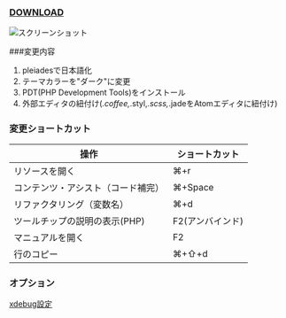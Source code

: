 ### [DOWNLOAD](../../releases/)
  
![スクリーンショット](https://github.com/Misaki-Shibata/Eclipse4.4-Dark-UI-PDT-for-mac-64bit/blob/master/workspace/ReadMe/resouce/images/ss.png?raw=true "スクリーンショット")

###変更内容
1. pleiadesで日本語化
2. テーマカラーを"ダーク"に変更
3. PDT(PHP Development Tools)をインストール
4. 外部エディタの紐付け(*.coffee,*.styl,*.scss,*.jadeをAtomエディタに紐付け)

### 変更ショートカット

|操作|ショートカット|
|---|---|
|リソースを開く|⌘+r|
|コンテンツ・アシスト（コード補完）|⌘+Space|
|リファクタリング（変数名）|⌘+d|
|ツールチップの説明の表示(PHP) |F2(アンバインド)|
|マニュアルを開く |F2|
|行のコピー|⌘+⇧+d|


### オプション

<a href="../../workspace/ReadMe/ReadMe-xdebug.md">xdebug設定</a>
